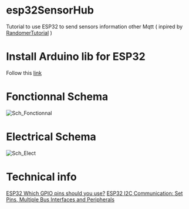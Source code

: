 # esp32SensorHub
Tutorial to use ESP32 to send sensors information other Mqtt ( inpired by [RandomerTutorial](https://randomnerdtutorials.com/esp32-mqtt-publish-subscribe-arduino-ide/) )

# Install Arduino lib for ESP32
Follow this [link](https://randomnerdtutorials.com/installing-the-esp32-board-in-arduino-ide-windows-instructions/)

# Fonctionnal Schema
![Sch_Fonctionnal](https://user-images.githubusercontent.com/25310798/73060571-6b0a2700-3e98-11ea-8de7-cf990ef746e2.jpg)
 
# Electrical Schema
![Sch_Elect](https://github.com/TamataOcean/esp32GasStation/blob/master/ESP32/Sch_ESP32_CCS811_bb.jpg)

# Technical info 
[ESP32 Which GPIO pins should you use?](https://randomnerdtutorials.com/esp32-pinout-reference-gpios/)
[ESP32 I2C Communication: Set Pins, Multiple Bus Interfaces and Peripherals](https://randomnerdtutorials.com/esp32-i2c-communication-arduino-ide/)
